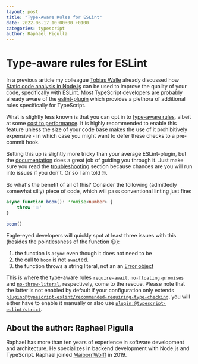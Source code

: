 ```yaml
---
layout: post
title: "Type-Aware Rules for ESLint"
date: 2022-06-17 10:00:00 +0100
categories: typescript
author: Raphael Pigulla
---
```


# Type-aware rules for ESLint

In a previous article my colleague [Tobias Walle](https://www.maibornwolff.de/team/tobias-walle) already discussed how [Static code analysis in Node.js](https://weeklyjs.io/javascript/2022/04/22/static-code-analysis.html) can be used to improve the quality of your code, specifically with [ESLint](https://eslint.org/). Most TypeScript developers are probably already aware of the [eslint-plugin](https://typescript-eslint.io/) which provides a plethora of additional rules specifically for TypeScript.

What is slightly less known is that you can opt in to [type-aware rules](https://typescript-eslint.io/docs/linting/#type-aware-rules), albeit at some [cost to performance](https://typescript-eslint.io/docs/linting/type-linting#how-is-performance). It is highly recommended to enable this feature unless the size of your code base makes the use of it prohibitively expensive - in which case you might want to defer these checks to a pre-commit hook.

Setting this up is slightly more tricky than your average ESLint-plugin, but the [documentation](https://typescript-eslint.io/docs/linting/type-linting) does a great job of guiding you through it. Just make sure you read the [troubleshooting](https://typescript-eslint.io/docs/linting/type-linting#troubleshooting) section because chances are you will run into issues if you don't. Or so I am told 🙄.

So what's the benefit of all of this? Consider the following (admittedly somewhat silly) piece of code, which will pass conventional linting just fine:
```typescript
async function boom(): Promise<number> {
    throw '💥'
}

boom()
```
Eagle-eyed developers will quickly spot at least three issues with this (besides the pointlessness of the function 😉):

1) the function is `async` even though it does not need to be
2) the call to `boom` is not `await`ed.
3) the function throws a string literal, not an an [Error object](https://developer.mozilla.org/en-US/docs/Web/JavaScript/Reference/Global_Objects/Error)

This is where the type-aware rules [`require-await`](https://typescript-eslint.io/rules/require-await), [`no-floating-promises`](https://typescript-eslint.io/rules/no-floating-promises) and [`no-throw-literal`](https://typescript-eslint.io/rules/no-throw-literal), respectively, come to the rescue. Please note that the latter is not enabled by default if your configuration only extends [`plugin:@typescript-eslint/recommended-requiring-type-checking`](https://typescript-eslint.io/docs/linting/configs#recommended-requiring-type-checking), you will either have to enable it manually or also use [`plugin:@typescript-eslint/strict`](https://typescript-eslint.io/docs/linting/configs#strict).

## About the author: Raphael Pigulla

Raphael has more than ten years of experience in software development and architecture. He specializes in backend development with Node.js and TypeScript. Raphael joined [MaibornWolff](https://maibornwolff.de) in 2019.
